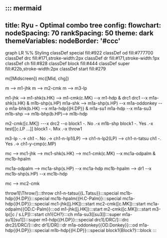 ::: mermaid
---

title: Ryu - Optimal combo tree
config:
  flowchart:
    nodeSpacing: 70
    rankSpacing: 50
  theme: dark
  themeVariables:
    nodeBorder: '#ccc'
---

graph LR
  %% Styling
  classDef special fill:#922
  classDef od fill:#777700
  classDef drc fill:#171,stroke-width:2px
  classDef dr fill:#171,stroke-width:1px
  classDef ch fill:#828
  classDef block fill:#444
  classDef super fill:#22b,stroke-width:2px
  classDef start fill:#279

  m([Midscreen])
  mc([Mid, chg])

  m --> m1-jhk
  m --> m2-cmk
  m --> m3-lp

  m1-jhk --> m1-shk(s.HK) --> m1-cmk(c.MK) --x m1-hdp & drc1
    drc1 --x m1a-shk(s.HK) & m1b-shp(s.HP)
      m1a-shk --> m1a-shp(s.HP) --x m1a-oddonkey --o m1a-bhk(b.HK) --x m1a-hdp{{H.DP}} & m1a-su1
        m1a-hdp --x m1a-su3
      m1b-shp --> m1b-bhp(b.HP)--> m1b-hdp

  m2-cmk([c.MK]) ---x drc2 --o
    block1 -. No .-x m1b-shp
    block1 -. Yes .-x test[[c.LP ...]]
    block1 -. Mix .-x throw1

  m3-lp -.->
    ch1 -. No .-> ch1-n-lp1(LP) --> ch1-n-lp2(LP) --> ch1-n-tatsu
    ch1 -. Yes .-> ch1-y-cmp(c.MP)

  mc --> mc1-jhk --> mc1-shk(s.HK) --> mc1-cmk(c.MK) --x
    mc1a-odpalm & mc1b-hpalm

  mc1a-odpalm --> mc1a-shp(s.HP) --x mc1a-hdp
  mc1b-hpalm --> dr1 --x mc1b-shp(s.HP) --x mc1b-hdp

  mc --> mc2-cmk

  throw1[\Throw/]:::throw
  ch1-n-tatsu{{L.Tatsu}}:::special
  mc1b-hdp{{H.DP}}:::special
  mc1b-hpalm{{H.C-Palm}}:::special
  mc1a-hdp{{H.DP}}:::special
  mc1-jhk([j.HK]):::start
  mc2-cmk([c.MK]):::start
  mc1a-odpalm{{OD.C-Palm}}:::od
  m1-jhk([j.HK]):::start
  m2-cmk([c.MK]):::start
  m3-lp([c / s.LP]):::start
  ch1{CH?}:::ch
  m1a-su3[[su3]]:::super
  m1a-su1[[su1]]:::super
  m1-hdp{{H.DP}}:::special
  drc1[/DRC/]:::drc
  drc2[/DRC/]:::drc
  dr1[/DR\]:::dr
  m1a-oddonkey{{OD.Donkey}}:::od
  m1a-hdp{{H.DP}}:::special
  m1b-hdp{{H.DP}}:::special
  block1{Block?}:::block
:::
